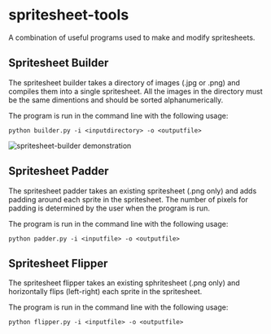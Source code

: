 # spritesheet-tools
A combination of useful programs used to make and modify spritesheets.

## Spritesheet Builder
The spritesheet builder takes a directory of images (.jpg or .png) and compiles them into a single spritesheet. All the images in the directory must be the same dimentions and should be sorted alphanumerically.

The program is run in the command line with the following usage:
```
python builder.py -i <inputdirectory> -o <outputfile>
```
![spritesheet-builder demonstration](./resources/spritesheet_builder.png)
## Spritesheet Padder
The spritesheet padder takes an existing spritesheet (.png only) and adds padding around each sprite in the spritesheet. The number of pixels for padding is determined by the user when the program is run.

The program is run in the command line with the following usage:
```
python padder.py -i <inputfile> -o <outputfile>
```

## Spritesheet Flipper
The spritesheet flipper takes an existing sphritesheet (.png only) and horizontally flips (left-right) each sprite in the spritesheet.

The program is run in the command line with the following usage:
```
python flipper.py -i <inputfile> -o <outputfile>
```
